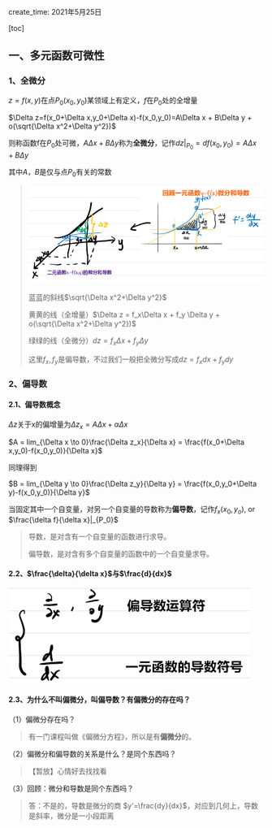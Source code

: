 create_time: 2021年5月25日

[toc]

## 一、多元函数可微性

### 1、全微分

$z=f(x,y)$在点$P_0(x_0,y_0)$某领域上有定义，$f$在$P_0$处的全增量

$\Delta z=f(x_0+\Delta x,y_0+\Delta x)-f(x_0,y_0)=A\Delta x + B\Delta y + o(\sqrt{\Delta x^2+\Delta y^2})$

则称函数f在$P_0$处可微，$A\Delta x + B\Delta y$称为**全微分**，记作$dz|_{P_0} = df(x_0,y_0) =A\Delta x + B\Delta y$

其中$A，B$是仅与点$P_0$有关的常数

> ![image-20210525220000868](.\images\多元函数的dxdy.png)
>
> 蓝蓝的斜线$\sqrt{\Delta x^2+\Delta y^2}$
>
> 黄黄的线（全增量）$\Delta z = f_x\Delta x + f_y \Delta y + o(\sqrt{\Delta x^2+\Delta y^2})$
>
> 绿绿的线（全微分）$dz = f_x\Delta x + f_y \Delta y$
>
> 这里$f_x,f_y$是偏导数，不过我们一般把全微分写成$dz = f_xdx+f_ydy$



### 2、偏导数

#### 2.1、偏导数概念

$\Delta z$关于x的偏增量为$\Delta z_x = A\Delta x+\alpha \Delta x$

$A = lim_{\Delta x \to 0}\frac{\Delta z_x}{\Delta x} = \frac{f(x_0+\Delta x,y_0)-f(x_0,y_0)}{\Delta x}$

同理得到

$B = lim_{\Delta y \to 0}\frac{\Delta z_y}{\Delta y} = \frac{f(x_0,y_0+\Delta y)-f(x_0,y_0)}{\Delta y}$

当固定其中一个自变量，对另一个自变量的导数称为**偏导数**，记作$f_x(x_0,y_o)$,  or $\frac{\delta f}{\delta x}|_{P_0}$

> 导数，是对含有一个自变量的函数进行求导。
>
> 偏导数，是对含有多个自变量的函数中的一个自变量求导。



#### 2.2、$\frac{\delta}{\delta x}$与$\frac{d}{dx}$

![image-20210525222135462](.\images\导数符号与偏导数符号差别.png)



#### 2.3、为什么不叫偏微分，叫偏导数？有偏微分的存在吗？

（1）偏微分存在吗？

>  有一门课程叫做《偏微分方程》，所以是有**偏微分**的。



（2）偏微分和偏导数的关系是什么？是同个东西吗？

> 【暂放】心情好去找找看



（3）回顾：微分和导数是同个东西吗？

> 答：不是的，导数是微分的商 $y'=\frac{dy}{dx}$，对应到几何上，导数是斜率，微分是一小段距离





